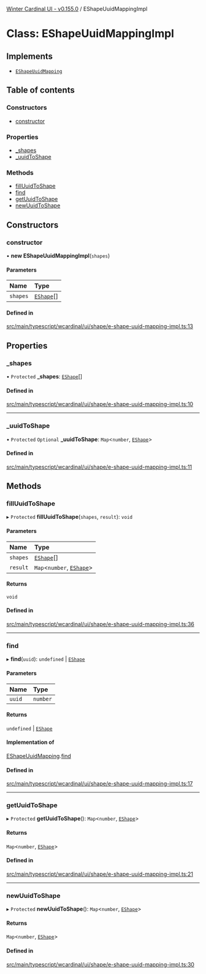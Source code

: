 [Winter Cardinal UI - v0.155.0](../index.md) / EShapeUuidMappingImpl

# Class: EShapeUuidMappingImpl

## Implements

- [`EShapeUuidMapping`](../interfaces/EShapeUuidMapping.md)

## Table of contents

### Constructors

- [constructor](EShapeUuidMappingImpl.md#constructor)

### Properties

- [\_shapes](EShapeUuidMappingImpl.md#_shapes)
- [\_uuidToShape](EShapeUuidMappingImpl.md#_uuidtoshape)

### Methods

- [fillUuidToShape](EShapeUuidMappingImpl.md#filluuidtoshape)
- [find](EShapeUuidMappingImpl.md#find)
- [getUuidToShape](EShapeUuidMappingImpl.md#getuuidtoshape)
- [newUuidToShape](EShapeUuidMappingImpl.md#newuuidtoshape)

## Constructors

### constructor

• **new EShapeUuidMappingImpl**(`shapes`)

#### Parameters

| Name | Type |
| :------ | :------ |
| `shapes` | [`EShape`](../interfaces/EShape.md)[] |

#### Defined in

[src/main/typescript/wcardinal/ui/shape/e-shape-uuid-mapping-impl.ts:13](https://github.com/winter-cardinal/winter-cardinal-ui/blob/v0.155.0/src/main/typescript/wcardinal/ui/shape/e-shape-uuid-mapping-impl.ts#L13)

## Properties

### \_shapes

• `Protected` **\_shapes**: [`EShape`](../interfaces/EShape.md)[]

#### Defined in

[src/main/typescript/wcardinal/ui/shape/e-shape-uuid-mapping-impl.ts:10](https://github.com/winter-cardinal/winter-cardinal-ui/blob/v0.155.0/src/main/typescript/wcardinal/ui/shape/e-shape-uuid-mapping-impl.ts#L10)

___

### \_uuidToShape

• `Protected` `Optional` **\_uuidToShape**: `Map`<`number`, [`EShape`](../interfaces/EShape.md)\>

#### Defined in

[src/main/typescript/wcardinal/ui/shape/e-shape-uuid-mapping-impl.ts:11](https://github.com/winter-cardinal/winter-cardinal-ui/blob/v0.155.0/src/main/typescript/wcardinal/ui/shape/e-shape-uuid-mapping-impl.ts#L11)

## Methods

### fillUuidToShape

▸ `Protected` **fillUuidToShape**(`shapes`, `result`): `void`

#### Parameters

| Name | Type |
| :------ | :------ |
| `shapes` | [`EShape`](../interfaces/EShape.md)[] |
| `result` | `Map`<`number`, [`EShape`](../interfaces/EShape.md)\> |

#### Returns

`void`

#### Defined in

[src/main/typescript/wcardinal/ui/shape/e-shape-uuid-mapping-impl.ts:36](https://github.com/winter-cardinal/winter-cardinal-ui/blob/v0.155.0/src/main/typescript/wcardinal/ui/shape/e-shape-uuid-mapping-impl.ts#L36)

___

### find

▸ **find**(`uuid`): `undefined` \| [`EShape`](../interfaces/EShape.md)

#### Parameters

| Name | Type |
| :------ | :------ |
| `uuid` | `number` |

#### Returns

`undefined` \| [`EShape`](../interfaces/EShape.md)

#### Implementation of

[EShapeUuidMapping](../interfaces/EShapeUuidMapping.md).[find](../interfaces/EShapeUuidMapping.md#find)

#### Defined in

[src/main/typescript/wcardinal/ui/shape/e-shape-uuid-mapping-impl.ts:17](https://github.com/winter-cardinal/winter-cardinal-ui/blob/v0.155.0/src/main/typescript/wcardinal/ui/shape/e-shape-uuid-mapping-impl.ts#L17)

___

### getUuidToShape

▸ `Protected` **getUuidToShape**(): `Map`<`number`, [`EShape`](../interfaces/EShape.md)\>

#### Returns

`Map`<`number`, [`EShape`](../interfaces/EShape.md)\>

#### Defined in

[src/main/typescript/wcardinal/ui/shape/e-shape-uuid-mapping-impl.ts:21](https://github.com/winter-cardinal/winter-cardinal-ui/blob/v0.155.0/src/main/typescript/wcardinal/ui/shape/e-shape-uuid-mapping-impl.ts#L21)

___

### newUuidToShape

▸ `Protected` **newUuidToShape**(): `Map`<`number`, [`EShape`](../interfaces/EShape.md)\>

#### Returns

`Map`<`number`, [`EShape`](../interfaces/EShape.md)\>

#### Defined in

[src/main/typescript/wcardinal/ui/shape/e-shape-uuid-mapping-impl.ts:30](https://github.com/winter-cardinal/winter-cardinal-ui/blob/v0.155.0/src/main/typescript/wcardinal/ui/shape/e-shape-uuid-mapping-impl.ts#L30)
